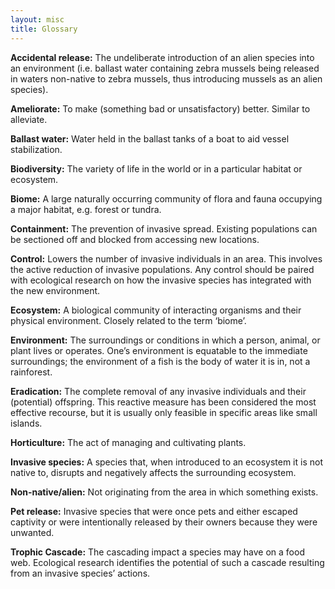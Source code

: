 ```yaml
---
layout: misc
title: Glossary
---
```


**Accidental release:** The undeliberate introduction of an alien species into an environment (i.e. ballast water containing zebra mussels being released in waters non-native to zebra mussels, thus introducing mussels as an alien species).

**Ameliorate:** To make (something bad or unsatisfactory) better. Similar to alleviate. 

**Ballast water:** Water held in the ballast tanks of a boat to aid vessel stabilization.

**Biodiversity:** The variety of life in the world or in a particular habitat or ecosystem.

**Biome:** A large naturally occurring community of flora and fauna occupying a major habitat, e.g. forest or tundra.

**Containment:** The prevention of invasive spread. Existing populations can be sectioned off and blocked from accessing new locations.

**Control:** Lowers the number of invasive individuals in an area. This involves the active reduction of invasive populations. Any control should be paired with ecological research on how the invasive species has integrated with the new environment. 

**Ecosystem:** A biological community of interacting organisms and their physical environment. Closely related to the term ‘biome’.

**Environment:** The surroundings or conditions in which a person, animal, or plant lives or operates. One’s environment is equatable to the immediate surroundings; the environment of a fish is the body of water it is in, not a rainforest.

**Eradication:** The complete removal of any invasive individuals and their (potential) offspring. This reactive measure has been considered the most effective recourse, but it is usually only feasible in specific areas like small islands. 

**Horticulture:** The act of managing and cultivating plants.

**Invasive species:** A species that, when introduced to an ecosystem it is not native to,  disrupts and negatively affects the surrounding ecosystem.

**Non-native/alien:** Not originating from the area in which something exists.

**Pet release:** Invasive species that were once pets and either escaped captivity or were intentionally released by their owners because they were unwanted.

**Trophic Cascade:** The cascading impact a species may have on a food web. Ecological research identifies the potential of such a cascade resulting from an invasive species’ actions.
